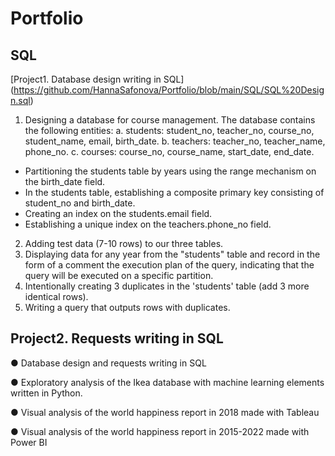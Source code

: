 #                                        Portfolio 

##                                          SQL
                                         
 [Project1. Database design writing in SQL] (https://github.com/HannaSafonova/Portfolio/blob/main/SQL/SQL%20Design.sql)

1. Designing a database for course management.
   The database contains the following entities:
 a. students: student_no, teacher_no, course_no, student_name, email, birth_date.
 b. teachers: teacher_no, teacher_name, phone_no.
 c. courses: course_no, course_name, start_date, end_date.
- Partitioning the students table by years using the range mechanism on the birth_date field.
- In the students table, establishing a composite primary key consisting of student_no and birth_date.
- Creating an index on the students.email field.
- Establishing a unique index on the teachers.phone_no field.
2. Adding test data (7-10 rows) to our three tables.
3. Displaying data for any year from the "students" table and record in the form of 
   a comment the execution plan of the query, indicating that the query will 
   be executed on a specific partition.
4. Intentionally creating 3 duplicates in the 'students' table (add 3 more identical rows).
5. Writing a query that outputs rows with duplicates.

## Project2. Requests writing in SQL



● Database design and requests writing in SQL  

● Exploratory analysis of the Ikea database with machine learning elements written 
in Python.  

● Visual analysis of the world happiness report in 2018 made with Tableau 

● Visual analysis of the world happiness report in 2015-2022 made with Power BI 

